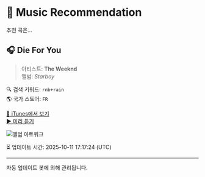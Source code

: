 
# 🎵 Music Recommendation

추천 곡은...

## 🎧 Die For You  
> 아티스트: **The Weeknd**  
> 앨범: _Starboy_  

🔍 검색 키워드: `rnb+rain`  
🌎 국가 스토어: `FR`

[🔗 iTunes에서 보기](https://music.apple.com/fr/album/die-for-you/1440871397?i=1440872304&uo=4)  
[▶️ 미리 듣기](https://audio-ssl.itunes.apple.com/itunes-assets/AudioPreview211/v4/6f/f2/fb/6ff2fb17-87ba-cb83-d113-4f7f672e3bce/mzaf_4734722647434135270.plus.aac.p.m4a)

![앨범 아트워크](https://is1-ssl.mzstatic.com/image/thumb/Music115/v4/e2/61/f8/e261f8c1-73db-9a7a-c89e-1068f19970e0/16UMGIM67863.rgb.jpg/100x100bb.jpg)

⏳ 업데이트 시간: 2025-10-11 17:17:24 (UTC)

---
자동 업데이트 봇에 의해 관리됩니다.
